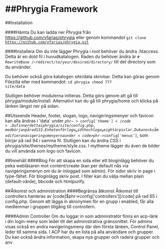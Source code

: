 ##Phrygia Framework
====================================

##Installation

####Hämta
Du kan ladda ner Phrygia från https://github.com/vfarias/phrygia eller genom kommandot <code>git clone https://github.com/vfarias/phrygia.git</code>

####Installera
Om du inte lägger Phrygia i root behöver du ändra .htaccess. Detta är en dold fil i huvudkatalogen. Raden du behöver ändra är 
<code># RewriteBase /~redirect/to/your/desired/directory/</code> till det directory som du använder.

Du behöver också göra katalogen site/data skrivbar. Detta kan göras genom Filezilla eller med kommandot: <code>cd phrygia chmod 777 site/data</code>

Slutligen behöver modulerna initieras. Detta görs genom att gå till phrygia/module/install. Alternativt kan du gå till phrygia/home och klicka på länken längst ner på sidan.

##Utseende
Header, footer, slogan, logo, navigeringsmenyer och favicon kan alla ändras i 'data' under <code>$phr->config['theme']</code>. 
Du finner detta i phrygia/site/config.php, med början på rad 133. Enheten för logo_width och logo_height är pixlar.
Du kan också modifiera navigeringsmenyerna under <code>$phr->config['menus']</code>, som börjar på rad 94 i samma fil.
Slutligen kan du ändra CSS i phrygia/site/themes/mytheme/style.css. I mytheme lägger du även de bilder du vill använda som logo och favicon.


##Innehåll
####Blog
För att skapa en sida eller ett bloginlägg behöver du peka webläsaren mot content/create (kan per default nås via navigeringsmenyn om du är inloggad som admin).
För sidor skriv in page i type-fältet. För bloginlägg skriv post. I filter kan du välja mellan plain (default-värde), bbcode och htmlpurify.


##Åtkomst och administration
####Begränsa åtkomst
Åtkomst till controllers hanteras av [code]$phr->config['controllers'][/code] på rad 65 i config.php. 
Genom att lägga in akronymen för en grupp i enabled, får alla medlemmar i gruppen tillgång till controllern.

####Admin Controller
Om du loggar in som administratör finns en acp-länk i din login-meny som leder till det administrativa gränssnittet. 
För admins visas också en andra navigeringsmeny där den första länken, Control Panel, leder till samma sida.
I ACP har du en lista på alla användare och grupper. Du kan också ändra information, skapa nya grupper och radera grupper och anv 
